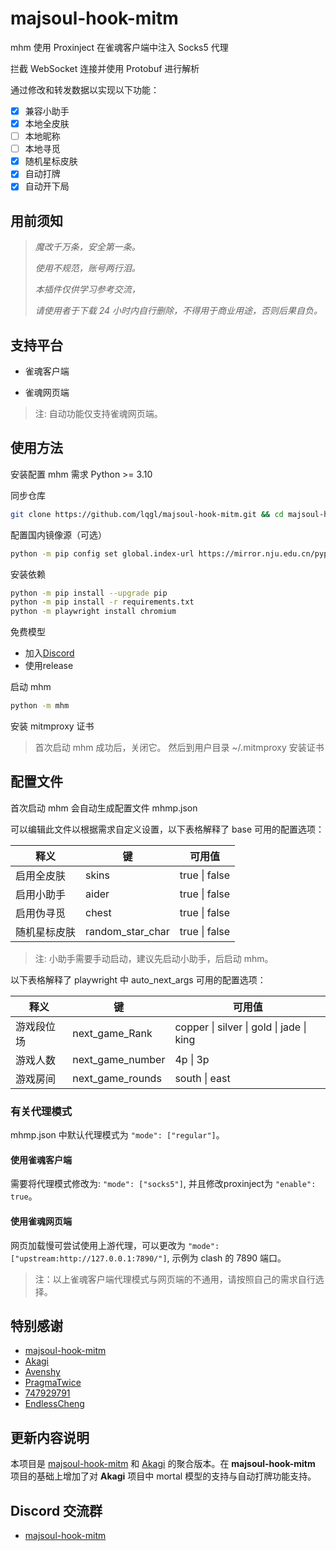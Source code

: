 # majsoul-hook-mitm

mhm 使用 Proxinject 在雀魂客户端中注入 Socks5 代理

拦截 WebSocket 连接并使用 Protobuf 进行解析

通过修改和转发数据以实现以下功能：

- [x] 兼容小助手
- [x] 本地全皮肤
- [ ] 本地昵称
- [ ] 本地寻觅
- [x] 随机星标皮肤
- [x] 自动打牌
- [x] 自动开下局

## 用前须知

> _魔改千万条，安全第一条。_
>
> _使用不规范，账号两行泪。_
>
> _本插件仅供学习参考交流，_
>
> _请使用者于下载 24 小时内自行删除，不得用于商业用途，否则后果自负。_

## 支持平台

- 雀魂客户端

- 雀魂网页端

> 注: 自动功能仅支持雀魂网页端。

## 使用方法

安装配置 mhm 需求 Python >= 3.10

同步仓库

```bash
git clone https://github.com/lqgl/majsoul-hook-mitm.git && cd majsoul-hook-mitm
```

配置国内镜像源（可选）

```bash
python -m pip config set global.index-url https://mirror.nju.edu.cn/pypi/web/simple
```

安装依赖

```bash
python -m pip install --upgrade pip
python -m pip install -r requirements.txt
python -m playwright install chromium
```

免费模型

- 加入[Discord](https://discord.gg/7gdfT7AYWJ)
- 使用release

启动 mhm

```bash
python -m mhm
```

安装 mitmproxy 证书

> 首次启动 mhm 成功后，关闭它。
> 然后到用户目录 ~/.mitmproxy 安装证书

## 配置文件

首次启动 mhm 会自动生成配置文件 mhmp.json

可以编辑此文件以根据需求自定义设置，以下表格解释了 base 可用的配置选项：

| 释义         | 键               | 可用值        |
| ------------ | ---------------- | ------------- |
| 启用全皮肤   | skins     | true \| false |
| 启用小助手   | aider     | true \| false |
| 启用伪寻觅   | chest     | true \| false |
| 随机星标皮肤 | random_star_char | true \| false |

> 注: 小助手需要手动启动，建议先启动小助手，后启动 mhm。

以下表格解释了 playwright 中 auto_next_args 可用的配置选项：

| 释义           | 键                    | 可用值                                   |
| -------------- | --------------------- | ---------------------------------------- |
| 游戏段位场     | next_game_Rank        | copper \| silver \| gold \| jade \| king |
| 游戏人数       | next_game_number      | 4p \| 3p                                 |
| 游戏房间       | next_game_rounds      | south \| east                            |

### 有关代理模式

mhmp.json 中默认代理模式为 `"mode": ["regular"]`。

#### 使用雀魂客户端

需要将代理模式修改为: `"mode": ["socks5"]`, 并且修改proxinject为 `"enable": true`。

#### 使用雀魂网页端

网页加载慢可尝试使用上游代理，可以更改为 `"mode": ["upstream:http://127.0.0.1:7890/"]`, 示例为 clash 的 7890 端口。

> 注：以上雀魂客户端代理模式与网页端的不通用，请按照自己的需求自行选择。

## 特别感谢

- [majsoul-hook-mitm](https://github.com/anosora233/majsoul-hook-mitm)
- [Akagi](https://github.com/shinkuan/Akagi)
- [Avenshy](https://github.com/Avenshy/mahjong-helper-majsoul-mitmproxy)
- [PragmaTwice](https://github.com/PragmaTwice/proxinject)
- [747929791](https://github.com/747929791/majsoul_wrapper)
- [EndlessCheng](https://github.com/EndlessCheng/mahjong-helper)

## 更新内容说明

本项目是 [majsoul-hook-mitm](https://github.com/anosora233/majsoul-hook-mitm) 和 [Akagi](https://github.com/shinkuan/Akagi) 的聚合版本。在 **majsoul-hook-mitm** 项目的基础上增加了对 **Akagi** 项目中 mortal 模型的支持与自动打牌功能支持。

## Discord 交流群

- [majsoul-hook-mitm](https://discord.gg/7gdfT7AYWJ)
  
